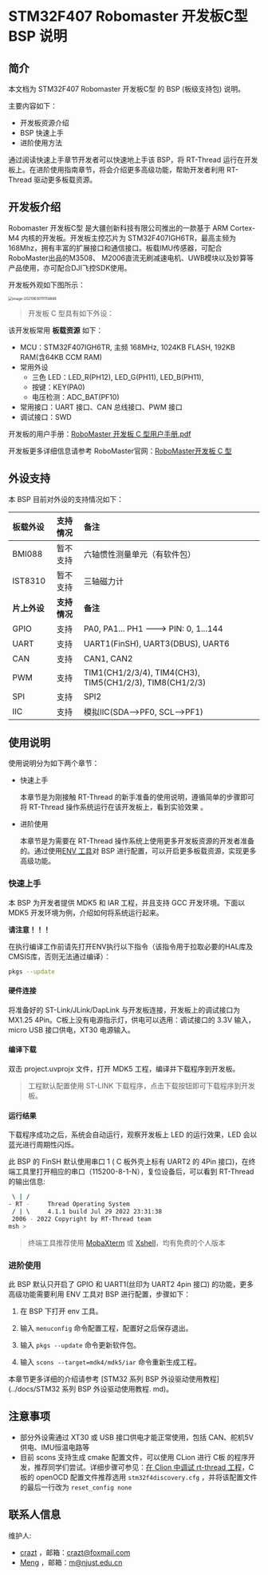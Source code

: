 # STM32F407 Robomaster 开发板C型 BSP 说明

## 简介

本文档为 STM32F407 Robomaster 开发板C型 的 BSP (板级支持包) 说明。

主要内容如下：

- 开发板资源介绍
- BSP 快速上手
- 进阶使用方法

通过阅读快速上手章节开发者可以快速地上手该 BSP，将 RT-Thread 运行在开发板上。在进阶使用指南章节，将会介绍更多高级功能，帮助开发者利用 RT-Thread 驱动更多板载资源。

## 开发板介绍

Robomaster 开发板C型 是大疆创新科技有限公司推出的一款基于 ARM Cortex-M4 内核的开发板。开发板主控芯片为 STM32F407IGH6TR，最高主频为 168Mhz，拥有丰富的扩展接口和通信接口。板载IMU传感器，可配合RoboMaster出品的M3508、 M2006直流无刷减速电机、UWB模块以及妙算等产品使用，亦可配合DJI飞控SDK使用。

开发板外观如下图所示：

<img src="figures/board.png" alt="image-20210630111114846" style="zoom:50%;" />

> 开发板 C 型具有如下外设：

该开发板常用 **板载资源** 如下：

- MCU：STM32F407IGH6TR, 主频 168MHz, 1024KB FLASH, 192KB RAM(含64KB CCM RAM)
- 常用外设
  - 三色 LED：LED_R(PH12), LED_G(PH11), LED_B(PH11), 
  - 按键：KEY(PA0)
  - 电压检测：ADC_BAT(PF10)
- 常用接口：UART 接口、CAN 总线接口、PWM 接口
- 调试接口：SWD


开发板的用户手册：[RoboMaster 开发板 C 型用户手册.pdf](https://rm-static.djicdn.com/tem/35228/RoboMaster%20%20%E5%BC%80%E5%8F%91%E6%9D%BF%20C%20%E5%9E%8B%E7%94%A8%E6%88%B7%E6%89%8B%E5%86%8C.pdf)

开发板更多详细信息请参考 RoboMaster官网：[RoboMaster开发板 C 型](https://www.robomaster.com/zh-CN/products/components/general/development-board-type-c/info) 

## 外设支持

本 BSP 目前对外设的支持情况如下：

| **板载外设** | **支持情况** | **备注**                             |
| :----------- | :----------: | :----------------------------------- |
| BMI088       |   暂不支持   | 六轴惯性测量单元（有软件包）            |
| IST8310      |   暂不支持   | 三轴磁力计                           |
| **片上外设** | **支持情况** | **备注**                             |
| GPIO         |     支持     | PA0, PA1... PH1 ---> PIN: 0, 1...144 |
| UART         |     支持     | UART1(FinSH),  UART3(DBUS),  UART6          |
| CAN          |     支持    | CAN1, CAN2                           |
| PWM          |   支持   | TIM1(CH1/2/3/4), TIM4(CH3), TIM5(CH1/2/3), TIM8(CH1/2/3) |
| SPI          |   支持   | SPI2 |
| IIC          |   支持   | 模拟IIC(SDA-->PF0, SCL-->PF1) |

## 使用说明

使用说明分为如下两个章节：

- 快速上手

    本章节是为刚接触 RT-Thread 的新手准备的使用说明，遵循简单的步骤即可将 RT-Thread 操作系统运行在该开发板上，看到实验效果 。

- 进阶使用

    本章节是为需要在 RT-Thread 操作系统上使用更多开发板资源的开发者准备的。通过使用[ENV 工具](https://docs.rt-thread.org/#/development-tools/env/env)对 BSP 进行配置，可以开启更多板载资源，实现更多高级功能。


### 快速上手

本 BSP 为开发者提供 MDK5 和 IAR 工程，并且支持 GCC 开发环境。下面以 MDK5 开发环境为例，介绍如何将系统运行起来。

**请注意！！！**

在执行编译工作前请先打开ENV执行以下指令（该指令用于拉取必要的HAL库及CMSIS库，否则无法通过编译）：

```bash
pkgs --update
```

#### 硬件连接

将准备好的 ST-Link/JLink/DapLink 与开发板连接，开发板上的调试接口为 MX1.25 4Pin。C板上没有电源指示灯，供电可以选用：调试接口的 3.3V 输入，micro USB 接口供电，XT30 电源输入。 

#### 编译下载

双击 project.uvprojx 文件，打开 MDK5 工程，编译并下载程序到开发板。

> 工程默认配置使用 ST-LINK 下载程序，点击下载按钮即可下载程序到开发板。

#### 运行结果

下载程序成功之后，系统会自动运行，观察开发板上 LED 的运行效果，LED 会以蓝光进行周期性闪烁。

此 BSP 的 FinSH 默认使用串口 1 ( C 板外壳上标有 UART2 的 4Pin 接口)，在终端工具里打开相应的串口（115200-8-1-N），复位设备后，可以看到 RT-Thread 的输出信息:

```bash
 \ | /
- RT -     Thread Operating System
 / | \     4.1.1 build Jul 29 2022 23:31:38
 2006 - 2022 Copyright by RT-Thread team
msh >
```
> 终端工具推荐使用 [MobaXterm](https://mobaxterm.mobatek.net/) 或 [Xshell](https://www.netsarang.com/en/free-for-home-school/)，均有免费的个人版本

### 进阶使用

此 BSP 默认只开启了 GPIO 和 UART1(丝印为 UART2 4pin 接口) 的功能，更多高级功能需要利用 ENV 工具对 BSP 进行配置，步骤如下：

1. 在 BSP 下打开 env 工具。

2. 输入 `menuconfig` 命令配置工程，配置好之后保存退出。

3. 输入 `pkgs --update` 命令更新软件包。

4. 输入 `scons --target=mdk4/mdk5/iar` 命令重新生成工程。

本章节更多详细的介绍请参考 [STM32 系列 BSP 外设驱动使用教程](../docs/STM32 系列 BSP 外设驱动使用教程. md)。

## 注意事项

- 部分外设需通过 XT30 或 USB 接口供电才能正常使用，包括 CAN、舵机5V供电、IMU恒温电路等
- 目前 scons 支持生成 cmake 配置文件，可以使用 CLion 进行 C板 的程序开发，推荐同学们尝试。详细步骤可参见：[在 Clion 中调试 rt-thread 工程](https://club.rt-thread.org/ask/article/2840.html)，C板的 openOCD 配置文件推荐选用 `stm32f4discovery.cfg` ，并将该配置文件的最后一行改为 `reset_config none`

## 联系人信息

维护人:

- [crazt](https://github.com/CraztTnspt) ，邮箱：<crazt@foxmail.com>
- [Meng](https://github.com/Meng2025) ，邮箱：<m@njust.edu.cn>

